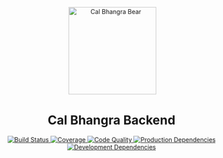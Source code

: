 <p align="center">
  <img height="200px" alt="Cal Bhangra Bear" src="http://calbhangra.com/logo.jpg">
</p>
<h1 align="center">Cal Bhangra Backend</h1>

<p align="center">
  <a href="https://travis-ci.org/calbhangra/backend">
    <img src="https://img.shields.io/travis/calbhangra/backend/master.svg?style=flat-square" alt="Build Status">
  </a>
  <a href="https://codecov.io/gh/gurpreetatwal/incito">
    <img src="https://img.shields.io/codecov/c/github/calbhangra/backend/master.svg?style=flat-square" alt="Coverage">
    </a>
  <a href="https://www.bithound.io/github/calbhangra/backend">
    <img src="https://img.shields.io/bithound/code/github/calbhangra/backend.svg?style=flat-square" alt="Code Quality">
  </a>
  <a href="https://www.bithound.io/github/calbhangra/backend/master/dependencies/npm">
    <img src="https://img.shields.io/bithound/dependencies/github/calbhangra/backend.svg?style=flat-square" alt="Production Dependencies">
  </a>
  <a href="https://www.bithound.io/github/calbhangra/backend/master/dependencies/npm">
    <img src="https://img.shields.io/bithound/devDependencies/github/calbhangra/backend.svg?style=flat-square" alt="Development Dependencies">
  </a>
</p>
